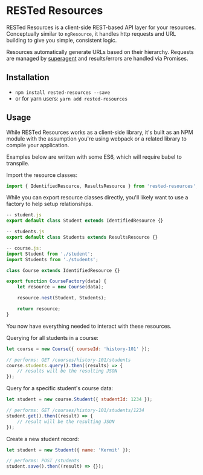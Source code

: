 # RESTed Resources

RESTed Resources is a client-side REST-based API layer for your resources. Conceptually similar to `ngResource`, it
handles http requests and URL building to give you simple, consistent logic.

Resources automatically generate URLs based on their hierarchy. Requests are managed by [superagent](https://github.com/visionmedia/superagent)
and results/errors are handled via Promises.

## Installation

- `npm install rested-resources --save`
- or for yarn users: `yarn add rested-resources`

## Usage

While RESTed Resources works as a client-side library, it's built as an NPM module with the assumption you're using
webpack or a related library to compile your application.

Examples below are written with some ES6, which will require babel to transpile.

Import the resource classes:

```js
import { IdentifiedResource, ResultsResource } from 'rested-resources';
```

While you can export resource classes directly, you'll likely want to use a factory to help setup relationships.

```js
-- student.js
export default class Student extends IdentifiedResource {}

-- students.js
export default class Students extends ResultsResource {}

-- course.js:
import Student from './student';
import Students from './students';

class Course extends IdentifiedResource {}

export function CourseFactory(data) {
    let resource = new Course(data);

    resource.nest(Student, Students);

    return resource;
}
```

You now have everything needed to interact with these resources.

Querying for all students in a course:

```js
let course = new Course({ courseId: 'history-101' });

// performs: GET /courses/history-101/students
course.students.query().then((results) => {
    // results will be the resulting JSON
});
```

Query for a specific student's course data:

```js
let student = new course.Student({ studentId: 1234 });

// performs: GET /courses/history-101/students/1234
student.get().then((result) => {
    // result will be the resulting JSON
});
```

Create a new student record:

```js
let student = new Student({ name: 'Kermit' });

// performs: POST /students
student.save().then((result) => {});
```
